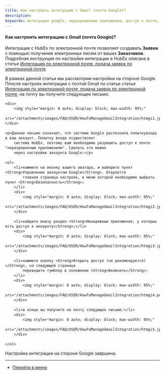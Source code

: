 ```yaml
---
title: Как настроить интеграцию с Gmail (почта Google)?
description: 
keywords: интеграция google, неразрешенные приложения, доступ к почте, hubex, хабекс, хубекс, хабикс
---
```



#### Как настроить интеграцию с Gmail (почта Google)?
<html>
<meta charset="utf-8">

</html>

<body>
<p>Интеграция с HubEx по электронной почте позволяет создавать <Strong>Заявки</Strong> с помощью получения электронных писем от ваших
    <Strong>Заказчиков</Strong>. Подробная инструкция по настройке интеграции в HubEx описана в статье <a
            href="https://wiki.hubex.ru/docs/FAQ/RU/admin/TicketMail.html">Интеграция по электронной почте, подача
        заявок по электронной почте</a>. </p>
<p>В рамках данной статьи мы рассмотрим настройки на стороне Google. Ппосле настроек интеграции с почтой Gmail по статье статье <a
            href="https://wiki.hubex.ru/docs/FAQ/RU/admin/TicketMail.html">Интеграция по электронной почте, подача
        заявок по электронной почте</a>, на почту вы получите следующее письмо:

    <div>
        <img style="margin: 0 auto; display: block; max-width: 95%;"
             src="/attachments/images/FAQ/USER/HowToManageGmailIntegration/htmgi1.jpg"/>
    </div>

    <p>Данное письмо означает, что система Google распознала попыткувхода в ваш аккаунт. Попытку входа осуществляет
        система HubEx, поэтому вам необходимо разрешить доступ к почте "неразрешенным приложениям". Сделать это можно
        через настройки аккаунта Google:</p>

    <ol>
        <li>нажмите на иконку вашего аватара, и выберите пункт <Strong>Управление аккаунтом Google</Strong>. Откроется
            главная страница настроек, в меню которой необходимо выбрать пункт <Strong>Безопасность</Strong>;
        </li>
        <div>
            <img style="margin: 0 auto; display: block; max-width: 95%;"
                 src="/attachments/images/FAQ/USER/HowToManageGmailIntegration/htmgi2.jpg"/>
        </div>

        <li>найдите внизу раздел <Strong>Ненадежные приложения, у которых есть доступ к аккаунту</Strong>;</li>
        <div>
            <img style="margin: 0 auto; display: block; max-width: 95%;"
                 src="/attachments/images/FAQ/USER/HowToManageGmailIntegration/htmgi3.jpg"/>
        </div>

        <li>нажмите кнопку <Strong>Открыть доступ (не рекомендуется)</Strong>, на следующей странице
            переведите тумблер в положение <Strong>Включить</Strong>;
        </li>
        <div>
            <img style="margin: 0 auto; display: block; max-width: 95%;"
                 src="/attachments/images/FAQ/USER/HowToManageGmailIntegration/htmgi4.png"/>
        </div>

        <li>в конце вы получите на почту следующее письмо:</li>
        <div>
            <img style="margin: 0 auto; display: block; max-width: 95%;"
                 src="/attachments/images/FAQ/USER/HowToManageGmailIntegration/htmgi5.jpg"/>
        </div>

    </ol>
<p>Настройка интеграции на стороне Google завршена.</p>
</body>

___
- [Перейти в меню](http://wiki.hubex.ru)
